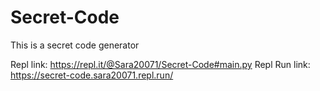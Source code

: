 # Secret-Code
This is a secret code generator

Repl link: https://repl.it/@Sara20071/Secret-Code#main.py
Repl Run link: https://secret-code.sara20071.repl.run/
